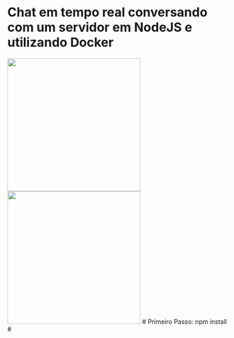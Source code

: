 # Chat em tempo real conversando com um servidor em NodeJS e utilizando Docker
<img src="https://nodejs.org/static/images/logos/nodejs-new-pantone-black.png" width="300">
<img src="https://www.mundodocker.com.br/wp-content/uploads/2015/06/docker_facebook_share.png" width="300">
# Primeiro Passo:
npm install
#
